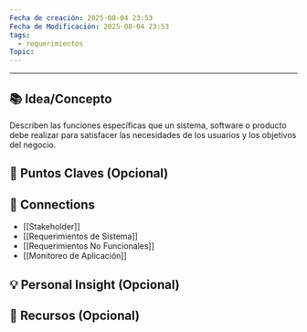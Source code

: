 ```yaml
---
Fecha de creación: 2025-08-04 23:53
Fecha de Modificación: 2025-08-04 23:53
tags:
  - requerimientos
Topic:
---
```



---

## 📚 Idea/Concepto 

Describen las funciones específicas que un sistema, software o producto debe realizar para satisfacer las necesidades de los usuarios y los objetivos del negocio.

## 📌 Puntos Claves (Opcional)


## 🔗 Connections
- [[Stakeholder]]
- [[Requerimientos de Sistema]]  
- [[Requerimientos No Funcionales]] 
- [[Monitoreo de Aplicación]] 
## 💡 Personal Insight (Opcional)

## 🧾 Recursos (Opcional)
